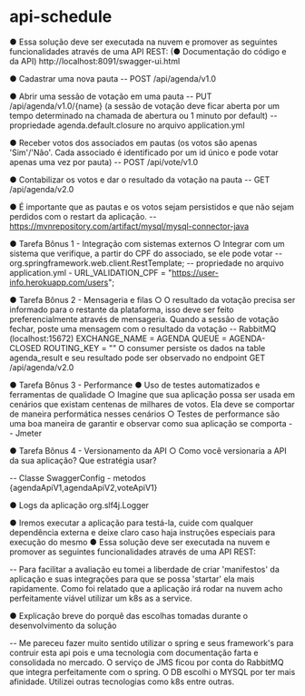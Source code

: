# api-schedule


● Essa solução deve ser executada na nuvem e promover as seguintes funcionalidades através de
uma API REST: (● Documentação do código e da API) http://localhost:8091/swagger-ui.html


● Cadastrar uma nova pauta
-- POST /api/agenda/v1.0

● Abrir uma sessão de votação em uma pauta
-- PUT /api/agenda/v1.0/{name}
(a sessão de votação deve ficar aberta por um tempo determinado na chamada de abertura ou 1 minuto por default)
-- propriedade agenda.default.closure no arquivo application.yml


● Receber votos dos associados em pautas (os votos são apenas 'Sim'/'Não'. Cada associado é identificado por um id único e pode votar apenas uma vez por pauta)
-- POST /api/vote/v1.0

● Contabilizar os votos e dar o resultado da votação na pauta
-- GET /api/agenda/v2.0

● É importante que as pautas e os votos sejam persistidos e que não sejam perdidos com o restart da aplicação.
-- https://mvnrepository.com/artifact/mysql/mysql-connector-java

● Tarefa Bônus 1 - Integração com sistemas externos
○ Integrar com um sistema que verifique, a partir do CPF do associado, se ele pode votar
--  org.springframework.web.client.RestTemplate;
--  propriedade no arquivo application.yml - URL_VALIDATION_CPF = "https://user-info.herokuapp.com/users"; 

● Tarefa Bônus 2 - Mensageria e filas
○ O resultado da votação precisa ser informado para o restante da plataforma, isso deve ser feito preferencialmente 
através de mensageria. Quando a sessão de votação fechar, poste uma mensagem com o resultado da votação
-- RabbitMQ (localhost:15672)
    EXCHANGE_NAME = AGENDA
    QUEUE = AGENDA-CLOSED
    ROUTING_KEY = ""
O consumer persiste os dados na table agenda_result e seu resultado pode ser observado no endpoint GET /api/agenda/v2.0


● Tarefa Bônus 3 - Performance
● Uso de testes automatizados e ferramentas de qualidade
○ Imagine que sua aplicação possa ser usada em cenários que existam centenas de milhares de votos. Ela deve se comportar de maneira performática nesses cenários
○ Testes de performance são uma boa maneira de garantir e observar como sua aplicação se comporta
-- Jmeter


● Tarefa Bônus 4 - Versionamento da API
○ Como você versionaria a API da sua aplicação? Que estratégia usar?

-- Classe SwaggerConfig - metodos {agendaApiV1,agendaApiV2,voteApiV1}

● Logs da aplicação
org.slf4j.Logger

● Iremos executar a aplicação para testá-la, cuide com qualquer dependência externa e deixe 
claro caso haja instruções especiais para execução do mesmo
● Essa solução deve ser executada na nuvem e promover as seguintes funcionalidades através de
uma API REST:

-- Para facilitar a avaliação eu tomei a liberdade de criar 'manifestos' da aplicação e suas integrações
   para  que se possa 'startar' ela mais rapidamente.
   Como foi relatado que a aplicação irá rodar na nuvem acho perfeitamente viável utilizar um k8s as a service.

● Explicação breve do porquê das escolhas tomadas durante o desenvolvimento da solução

-- Me pareceu fazer muito sentido utilizar o spring e seus framework's para contruir esta api pois e uma
tecnologia com documentação farta e consolidada no mercado.
   O serviço de JMS ficou por conta do RabbitMQ que integra perfeitamente com o spring.
   O DB escolhi o MYSQL por ter mais afinidade. 
   Utilizei outras tecnologias como k8s entre outras.